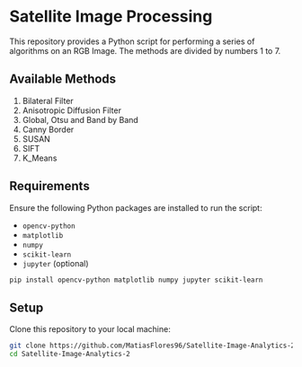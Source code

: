 # Satellite Image Processing

This repository provides a Python script for performing a series of algorithms on an RGB Image.
The methods are divided by numbers 1 to 7.

## Available Methods

1. Bilateral Filter
2. Anisotropic Diffusion Filter
3. Global, Otsu and Band by Band
4. Canny Border
5. SUSAN
6. SIFT
7. K_Means

## Requirements

Ensure the following Python packages are installed to run the script:

- `opencv-python`
- `matplotlib`
- `numpy` 
- `scikit-learn`
- `jupyter` (optional)

```bash
pip install opencv-python matplotlib numpy jupyter scikit-learn
```
## Setup

Clone this repository to your local machine:

```bash
git clone https://github.com/MatiasFlores96/Satellite-Image-Analytics-2.git
cd Satellite-Image-Analytics-2
```